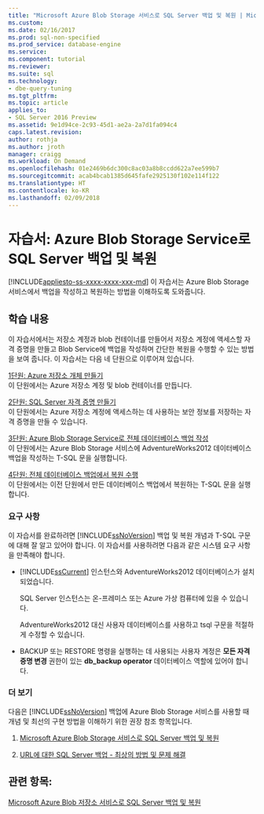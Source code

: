 ```yaml
---
title: "Microsoft Azure Blob Storage 서비스로 SQL Server 백업 및 복원 | Microsoft 문서"
ms.custom: 
ms.date: 02/16/2017
ms.prod: sql-non-specified
ms.prod_service: database-engine
ms.service: 
ms.component: tutorial
ms.reviewer: 
ms.suite: sql
ms.technology:
- dbe-query-tuning
ms.tgt_pltfrm: 
ms.topic: article
applies_to:
- SQL Server 2016 Preview
ms.assetid: 9e1d94ce-2c93-45d1-ae2a-2a7d1fa094c4
caps.latest.revision: 
author: rothja
ms.author: jroth
manager: craigg
ms.workload: On Demand
ms.openlocfilehash: 01e2469b6dc300c8ac03a8b8ccdd622a7ee599b7
ms.sourcegitcommit: acab4bcab1385d645fafe2925130f102e114f122
ms.translationtype: HT
ms.contentlocale: ko-KR
ms.lasthandoff: 02/09/2018
---
```

# <a name="tutorial-sql-server-backup-and-restore-to-azure-blob-storage-service"></a>자습서: Azure Blob Storage Service로 SQL Server 백업 및 복원
[!INCLUDE[appliesto-ss-xxxx-xxxx-xxx-md](../includes/appliesto-ss-xxxx-xxxx-xxx-md.md)]
이 자습서는 Azure Blob Storage 서비스에서 백업을 작성하고 복원하는 방법을 이해하도록 도와줍니다.  
  
## <a name="what-you-will-learn"></a>학습 내용  
이 자습서에서는 저장소 계정과 blob 컨테이너를 만들어서 저장소 계정에 액세스할 자격 증명을 만들고 Blob Service에 백업을 작성하며 간단한 복원을 수행할 수 있는 방법을 보여 줍니다. 이 자습서는 다음 네 단원으로 이루어져 있습니다.  
  
[1단원: Azure 저장소 개체 만들기](http://msdn.microsoft.com/library/74edd1fd-ab00-46f7-9e29-7ba3f1a446c5)  
이 단원에서는 Azure 저장소 계정 및 blob 컨테이너를 만듭니다.  
  
[2단원: SQL Server 자격 증명 만들기](http://msdn.microsoft.com/library/64f8805c-1ddc-4c96-a47c-22917d12e1ab)  
이 단원에서는 Azure 저장소 계정에 액세스하는 데 사용하는 보안 정보를 저장하는 자격 증명을 만들 수 있습니다.  
  
[3단원: Azure Blob Storage Service로 전체 데이터베이스 백업 작성](http://msdn.microsoft.com/library/454c8296-64e9-46ed-b141-5ebfbc8a4fe2)  
이 단원에서는 Azure Blob Storage 서비스에 AdventureWorks2012 데이터베이스 백업을 작성하는 T-SQL 문을 실행합니다.  
  
[4단원: 전체 데이터베이스 백업에서 복원 수행](http://msdn.microsoft.com/library/580f76e6-9802-4abc-9043-db6de592c733)  
이 단원에서는 이전 단원에서 만든 데이터베이스 백업에서 복원하는 T-SQL 문을 실행합니다.  
  
### <a name="requirements"></a>요구 사항  
이 자습서를 완료하려면 [!INCLUDE[ssNoVersion](../includes/ssnoversion-md.md)] 백업 및 복원 개념과 T-SQL 구문에 대해 잘 알고 있어야 합니다. 이 자습서를 사용하려면 다음과 같은 시스템 요구 사항을 만족해야 합니다.  
  
-   [!INCLUDE[ssCurrent](../includes/sscurrent-md.md)] 인스턴스와 AdventureWorks2012 데이터베이스가 설치되었습니다.  
  
    SQL Server 인스턴스는 온-프레미스 또는 Azure 가상 컴퓨터에 있을 수 있습니다.  
  
    AdventureWorks2012 대신 사용자 데이터베이스를 사용하고 tsql 구문을 적절하게 수정할 수 있습니다.  
  
-   BACKUP 또는 RESTORE 명령을 실행하는 데 사용되는 사용자 계정은 **모든 자격 증명 변경** 권한이 있는 **db_backup operator** 데이터베이스 역할에 있어야 합니다.  
  
### <a name="additional-reading"></a>더 보기  
다음은 [!INCLUDE[ssNoVersion](../includes/ssnoversion-md.md)] 백업에 Azure Blob Storage 서비스를 사용할 때 개념 및 최선의 구현 방법을 이해하기 위한 권장 참조 항목입니다.  
  
1.  [Microsoft Azure Blob Storage 서비스로 SQL Server 백업 및 복원](../relational-databases/backup-restore/sql-server-backup-and-restore-with-microsoft-azure-blob-storage-service.md)  
  
2.  [URL에 대한 SQL Server 백업 - 최상의 방법 및 문제 해결](../relational-databases/backup-restore/sql-server-backup-to-url-best-practices-and-troubleshooting.md)  
  
## <a name="see-also"></a>관련 항목:  
[Microsoft Azure Blob 저장소 서비스로 SQL Server 백업 및 복원](../relational-databases/backup-restore/sql-server-backup-and-restore-with-microsoft-azure-blob-storage-service.md)

